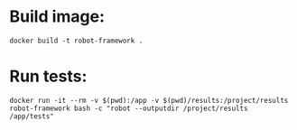 # Build image:

```
docker build -t robot-framework .  
```

# Run tests:

```
docker run -it --rm -v $(pwd):/app -v $(pwd)/results:/project/results robot-framework bash -c "robot --outputdir /project/results  /app/tests"
```
